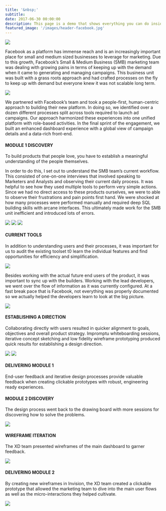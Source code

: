 ```yaml
---
title: '&nbsp;'
subtitle:
date: 2017-06-30 00:00:00
description: This page is a demo that shows everything you can do inside portfolio and blog posts.
featured_image: '/images/header-facebook.jpg'
---
```


<img src="../images/story-poster-facebook.png">

Facebook as a platform has immense reach and is an increasingly important place for small and medium sized businesses to leverage for marketing. Due to this growth, Facebook’s Small & Medium Business (SMB) marketing team was dealing with growing pains in terms of keeping up with the demand when it came to generating and managing campaigns. This business unit was built with a grass roots approach and had crafted processes on the fly to keep up with demand but everyone knew it was not scalable long term.

<img src="../images/story-facebook-1.gif">

We partnered with Facebook’s team and took a people-first, human-centric approach to building their new platform. In doing so, we identified over a dozen different processes split across tools required to launch ad campaigns. Our approach harmonized these experiences into one unified platform with role-based activities. In the final sprint of the engagement, we built an enhanced dashboard experience with a global view of campaign details and a data-rich front-end.

#### MODULE 1 DISCOVERY
To build products that people love, you have to establish a meaningful understanding of the people themselves.

In order to do this, I set out to understand the SMB team’s current workflow. This consisted of one-on-one interviews that involved speaking to Marketers and Analysts and observing their current daily process. It was helpful to see how they used multiple tools to perform very simple actions. Since we had no direct access to these products ourselves, we were to able to observe their frustrations and pain points first hand. We were shocked at how many processes were performed manually and required deep SQL building skills with arcane interfaces. This ultimately made work for the SMB unit inefficient and introduced lots of errors.

<div class="gallery" data-columns="3">
<img src="../images/story-facebook-3a.png">
<img src="../images/story-facebook-3b.png">
<img src="../images/story-facebook-3c.png">
</div>

#### CURRENT TOOLS
In addition to understanding users and their processes, it was important for us to audit the existing toolset t0 learn the individual features and find opportunities for efficiency and simplification.

<img src="../images/story-facebook-4.png">

Besides working with the actual future end users of the product, it was important to sync up with the builders. Working with the lead developers, we went over the flow of information as it was currently configured. At a fast break pace that is Facebook, not everything was properly documented so we actually helped the developers learn to look at the big picture.

<img src="../images/story-facebook-5.png">


#### ESTABLISHING A DIRECTION
Collaborating directly with users resulted in quicker alignment to goals, objectives and overall product strategy. Impromptu whiteboarding sessions, iterative concept sketching and low fidelity wireframe prototyping produced quick results for establishing a design direction.

<img src="../images/story-facebook-6a.png">
<img src="../images/story-facebook-6b.png">

#### DELIVERING MODULE 1
End-user feedback and iterative design processes provide valuable feedback when creating clickable prototypes with robust, engineering ready experiences.


#### MODULE 2 DISCOVERY
The design process went back to the drawing board with more sessions for discovering how to solve the problems.

<img src="../images/story-facebook-7.png">

#### WIREFRAME ITERATION
The XD team presented wireframes of the main dashboard to garner feedback.

<img src="../images/story-facebook-8.jpg">

#### DELIVERING MODULE 2
By creating new wireframes in Invision, the XD team created a clickable prototype that allowed the marketing team to dive into the main user flows as well as the micro-interactions they helped cultivate.

<img src="../images/story-facebook-8b.png">
